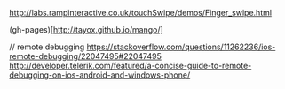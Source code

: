 http://labs.rampinteractive.co.uk/touchSwipe/demos/Finger_swipe.html

(gh-pages)[http://tayox.github.io/mango/]


// remote debugging
https://stackoverflow.com/questions/11262236/ios-remote-debugging/22047495#22047495
http://developer.telerik.com/featured/a-concise-guide-to-remote-debugging-on-ios-android-and-windows-phone/
